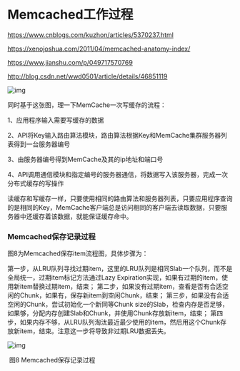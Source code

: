 

# Memcached工作过程

https://www.cnblogs.com/kuzhon/articles/5370237.html

https://xenojoshua.com/2011/04/memcached-anatomy-index/

https://www.jianshu.com/p/049717570769

http://blog.csdn.net/wwd0501/article/details/46851119



![img](https://upload-images.jianshu.io/upload_images/6060459-cb410114782e3e39.png?imageMogr2/auto-orient/strip%7CimageView2/2/w/656)

同时基于这张图，理一下MemCache一次写缓存的流程：

1、应用程序输入需要写缓存的数据

2、API将Key输入路由算法模块，路由算法根据Key和MemCache集群服务器列表得到一台服务器编号

3、由服务器编号得到MemCache及其的ip地址和端口号

4、API调用通信模块和指定编号的服务器通信，将数据写入该服务器，完成一次分布式缓存的写操作

读缓存和写缓存一样，只要使用相同的路由算法和服务器列表，只要应用程序查询的是相同的Key，MemCache客户端总是访问相同的客户端去读取数据，只要服务器中还缓存着该数据，就能保证缓存命中。



### Memcached保存记录过程

图8为Memcached保存item流程图，具体步骤为：

第一步，从LRU队列寻找过期item，这里的LRU队列是相同Slab一个队列，而不是全局统一，过期item标记方法通过Lazy Expiration实现，如果有过期的item，使用新item替换过期item，结束；
第二步，如果没有过期item，查看是否有合适空闲的Chunk，如果有，保存新item到空闲Chunk，结束；
第三步，如果没有合适空闲的Chunk，尝试初始化一个新同等Chunk size的Slab，检查内存是否足够，如果够，分配内存创建Slab和Chunk，并使用Chunk存放新item，结束；
第四步，如果内存不够，从LRU队列淘汰最近最少使用的item，然后用这个Chunk存放新item，结束。注意这一步将导致非过期LRU数据丢失。

![img](https://upload-images.jianshu.io/upload_images/3190591-176bd63860e4e671.png?imageMogr2/auto-orient/strip%7CimageView2/2/w/700)

​							图8 Memcached保存记录过程








